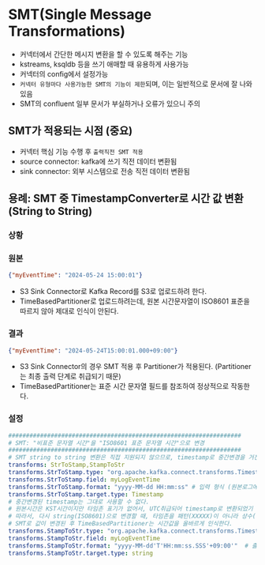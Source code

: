 # SMT(Single Message Transformations)

- 커넥터에서 간단한 메시지 변환을 할 수 있도록 해주는 기능
- kstreams, ksqldb 등을 쓰기 애매할 때 유용하게 사용가능
- 커넥터의 config에서 설정가능
- `커넥터 유형마다 사용가능한 SMT의 기능이 제한`되며, 이는 일반적으로 문서에 잘 나와있음
- SMT의 confluent 일부 문서가 부실하거나 오류가 있으니 주의

## SMT가 적용되는 시점 (중요)

- 커넥터 핵심 기능 수행 후 `출력직전 SMT 적용`
- source connector: kafka에 쓰기 직전 데이터 변환됨
- sink connector: 외부 시스템으로 전송 직전 데이터 변환됨

## 용례: SMT 중 TimestampConverter로 시간 값 변환 (String to String)

### 상황

### 원본

```json
{"myEventTime": "2024-05-24 15:00:01"}
```

- S3 Sink Connector로 Kafka Record를 S3로 업로드하려 한다.
- TimeBasedPartitioner로 업로드하려는데, 원본 시간문자열이 ISO8601 표준을 따르지 않아 제대로 인식이 안된다.

### 결과

```json
{"myEventTime": "2024-05-24T15:00:01.000+09:00"}
```

- S3 Sink Connector의 경우 SMT 적용 후 Partitioner가 적용된다. (Partitioner는 최종 출력 단계로 취급되기 때문)
- TimeBasedPartitioner는 표준 시간 문자열 필드를 참조하여 정상적으로 작동한다.

### 설정

```yaml
##################################################################
# SMT: "비표준 문자열 시간"을 "ISO8601 표준 문자열 시간"으로 변경
##################################################################
# SMT string to string 변환은 직접 지원되지 않으므로, timestamp로 중간변경을 거친다.
transforms: StrToStamp,StampToStr
transforms.StrToStamp.type: "org.apache.kafka.connect.transforms.TimestampConverter$Value"
transforms.StrToStamp.field: myLogEventTime
transforms.StrToStamp.format: "yyyy-MM-dd HH:mm:ss" # 입력 형식 (원본로그에 timezone 표기가 없어서 UTC 시간으로 인식되어 변환. 이는 시스템 및 설정 시간과 무관)
transforms.StrToStamp.target.type: Timestamp
# 중간변경된 timestamp는 그대로 사용할 수 없다.
# 원본시간은 KST시간이지만 타임존 표기가 없어서, UTC취급되어 timestamp로 변환되었기 때문이다. (실제 필요값과 9시간 차이 발생) 
# 따라서, 다시 string(ISO8601)으로 변경할 때, 타임존을 패턴(XXXXX)이 아니라 상수('+09:00')로 입력해준다.
# SMT로 값이 변경된 후 TimeBasedPartitioner는 시간값을 올바르게 인식한다.
transforms.StampToStr.type: "org.apache.kafka.connect.transforms.TimestampConverter$Value"
transforms.StampToStr.field: myLogEventTime
transforms.StampToStr.format: "yyyy-MM-dd'T'HH:mm:ss.SSS'+09:00'"  # 출력 형식: ISO8601로 표기(시간대를 직접기입)  
transforms.StampToStr.target.type: string

```
